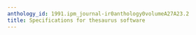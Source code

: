 ```yaml
---
anthology_id: 1991.ipm_journal-ir0anthology0volumeA27A23.2
title: Specifications for thesaurus software
---
```

